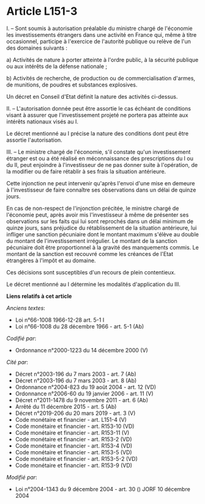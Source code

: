 # Article L151-3

I. – Sont soumis à autorisation préalable du ministre chargé de l'économie les investissements étrangers dans une activité en
France qui, même à titre occasionnel, participe à l'exercice de l'autorité publique ou relève de l'un des domaines suivants :

a) Activités de nature à porter atteinte à l'ordre public, à la sécurité publique ou aux intérêts de la défense nationale ;

b) Activités de recherche, de production ou de commercialisation d'armes, de munitions, de poudres et substances explosives.

Un décret en Conseil d'Etat définit la nature des activités ci-dessus.

II. – L'autorisation donnée peut être assortie le cas échéant de conditions visant à assurer que l'investissement projeté ne
portera pas atteinte aux intérêts nationaux visés au I.

Le décret mentionné au I précise la nature des conditions dont peut être assortie l'autorisation.

III. – Le ministre chargé de l'économie, s'il constate qu'un investissement étranger est ou a été réalisé en méconnaissance
des prescriptions du I ou du II, peut enjoindre à l'investisseur de ne pas donner suite à l'opération, de la modifier ou de
faire rétablir à ses frais la situation antérieure.

Cette injonction ne peut intervenir qu'après l'envoi d'une mise en demeure à l'investisseur de faire connaître ses
observations dans un délai de quinze jours.

En cas de non-respect de l'injonction précitée, le ministre chargé de l'économie peut, après avoir mis l'investisseur à même
de présenter ses observations sur les faits qui lui sont reprochés dans un délai minimum de quinze jours, sans préjudice du
rétablissement de la situation antérieure, lui infliger une sanction pécuniaire dont le montant maximum s'élève au double du
montant de l'investissement irrégulier. Le montant de la sanction pécuniaire doit être proportionnel à la gravité des
manquements commis. Le montant de la sanction est recouvré comme les créances de l'Etat étrangères à l'impôt et au domaine.

Ces décisions sont susceptibles d'un recours de plein contentieux.

Le décret mentionné au I détermine les modalités d'application du III.

**Liens relatifs à cet article**

_Anciens textes_:

  - Loi n°66-1008 1966-12-28 art. 5-1 I
  - Loi n°66-1008 du 28 décembre 1966 - art. 5-1 (Ab)

_Codifié par_:

  - Ordonnance n°2000-1223 du 14 décembre 2000 (V)

_Cité par_:

  - Décret n°2003-196 du 7 mars 2003 - art. 7 (Ab)
  - Décret n°2003-196 du 7 mars 2003 - art. 8 (Ab)
  - Ordonnance n°2004-823 du 19 août 2004 - art. 12 (VD)
  - Ordonnance n°2006-60 du 19 janvier 2006 - art. 11 (V)
  - Décret n°2011-1478 du 9 novembre 2011 - art. 6 (Ab)
  - Arrêté du 11 décembre 2015 - art. 5 (Ab)
  - Décret n°2019-206 du 20 mars 2019 - art. 3 (V)
  - Code monétaire et financier - art. L151-4 (V)
  - Code monétaire et financier - art. R153-10 (VD)
  - Code monétaire et financier - art. R153-11 (V)
  - Code monétaire et financier - art. R153-2 (VD)
  - Code monétaire et financier - art. R153-4 (VD)
  - Code monétaire et financier - art. R153-5 (VD)
  - Code monétaire et financier - art. R153-5-2 (VD)
  - Code monétaire et financier - art. R153-9 (VD)

_Modifié par_:

  - Loi n°2004-1343 du 9 décembre 2004 - art. 30 () JORF 10 décembre 2004
